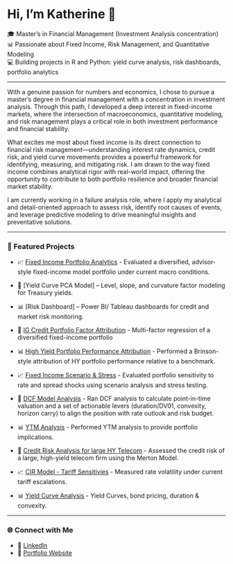 # Hi, I’m Katherine 👋  

🎓 Master’s in Financial Management (Investment Analysis concentration)  
📊 Passionate about Fixed Income, Risk Management, and Quantitative Modeling  
💻 Building projects in R and Python: yield curve analysis, risk dashboards, portfolio analytics  

---

With a genuine passion for numbers and economics, I chose to pursue a master’s degree in financial management with a concentration in investment analysis. Through this path, I developed a deep interest in fixed-income markets, where the intersection of macroeconomics, quantitative modeling, and risk management plays a critical role in both investment performance and financial stability.

What excites me most about fixed income is its direct connection to financial risk management—understanding interest rate dynamics, credit risk, and yield curve movements provides a powerful framework for identifying, measuring, and mitigating risk. I am drawn to the way fixed income combines analytical rigor with real-world impact, offering the opportunity to contribute to both portfolio resilience and broader financial market stability.

I am currently working in a failure analysis role, where I apply my analytical and detail-oriented approach to assess risk, identify root causes of events, and leverage predictive modeling to drive meaningful insights and preventative solutions.

---

### 🚀 Featured Projects
- 📈 [Fixed Income Portfolio Analytics](docs/memo_templates/FI_model_portfolio.md) - Evaluated a diversified, advisor-style fixed-income model portfolio under current macro conditions.
- 🏦 [Yield Curve PCA Model] – Level, slope, and curvature factor modeling for Treasury yields.  
- 📊 [Risk Dashboard] – Power BI/ Tableau dashboards for credit and market risk monitoring.
- 🏦 [IG Credit Portfolio Factor Attribution](docs/memo_templates/factor_attrib_analysis.md) - Multi-factor regression of a diversified fixed-income portfolio 
- 📊 [High Yield Portfolio Performance Attribution](docs/memo_templates/performance_attrib_memo.md) - Performed a Brinson-style attribution of HY portfolio performance relative to a benchmark.
- 📈 [Fixed Income Scenario & Stress](docs/memo_templates/stress_analyst_memo.md) - Evaluated portfolio sensitivity to rate and spread shocks using scenario analysis and stress testing.

- 🏦 [DCF Model Analysis](DCF_Analysis.ipynb) - Ran DCF analysis to calculate point-in-time valuation and a set of actionable levers (duration/DV01, convexity, horizon carry) to align the position with rate outlook and risk budget.
- 📊 [YTM Analysis](YTM_analysis.ipynb) - Performed YTM analysis to provide portfolio implications.
- 🏦 [Credit Risk Analysis for large HY Telecom](MertonModel_Large_HY_Telecom.ipynb) - Assessed the credit risk of a large, high-yield telecom firm using the Merton Model.
- 📈 [CIR Model - Tariff Sensitivies](CIR_Tariff_Sensitive-2.ipynb) - Measured rate volatility under current tariff escalations.
- 📊 [Yield Curve Analysis](https://github.com/katcohen/Fixed_income_Analysis/blob/main/Fixed-Income_Yield%20Curves%2C%20Bond%20Pricing%2C%20Duration%20%26%20Convexity.ipynb) - Yield Curves, bond pricing, duration & convexity.


---

### 🌐 Connect with Me
- 💼 [LinkedIn](https://www.linkedin.com/in/katherinecohen1010/)
- 📂 [Portfolio Website](https://sites.google.com/view/Katherine-Cohen)  

